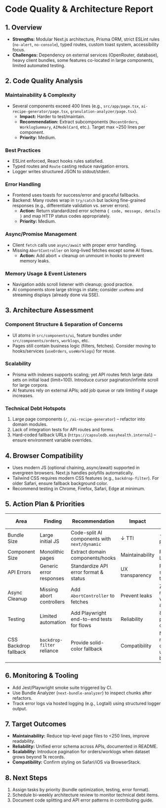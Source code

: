 # Code Quality & Architecture Report

## 1. Overview
- **Strengths:** Modular Next.js architecture, Prisma ORM, strict ESLint rules (`no-alert`, `no-console`), typed routes, custom toast system, accessibility focus.
- **Challenges:** Dependency on external services (OpenRouter, database), heavy client bundles, some features co-located in large components, limited automated testing.

## 2. Code Quality Analysis

### Maintainability & Complexity
- Several components exceed 400 lines (e.g., `src/app/page.tsx`, `ai-recipe-generator/page.tsx`, `granulation-analyzer/page.tsx`).
  - **Impact:** Harder to test/maintain.
  - **Recommendation:** Extract subcomponents (`RecentOrders`, `WorklogSummary`, `AIModelCard`, etc.). Target max ~250 lines per component.
  - **Priority:** Medium.

### Best Practices
- ESLint enforced, React hooks rules satisfied.
- Typed routes and `Route` casting reduce navigation errors.
- Logger writes structured JSON to stdout/stderr.

### Error Handling
- Frontend uses toasts for success/error and graceful fallbacks.
- Backend: Many routes wrap in `try/catch` but lacking fine-grained responses (e.g., differentiate validation vs. server errors).
  - **Action:** Return standardized error schema `{ code, message, details }` and map HTTP status codes appropriately.
  - **Priority:** Medium.

### Async/Promise Management
- Client `fetch` calls use `async/await` with proper error handling.
- Missing `AbortController` on long-lived fetches except some AI flows.
  - **Action:** Add abort + cleanup on unmount in hooks to prevent memory leaks.

### Memory Usage & Event Listeners
- Navigation adds scroll listener with cleanup; good practice.
- AI components store large strings in state; consider `useMemo` and streaming displays (already done via SSE).

## 3. Architecture Assessment

### Component Structure & Separation of Concerns
- UI atoms in `src/components/ui`, feature bundles under `src/components/orders`, `worklogs`, etc.
- Pages still contain business logic (filters, fetches). Consider moving to hooks/services (`useOrders`, `useWorklogs`) for reuse.

### Scalability
- Prisma with indexes supports scaling; yet API routes fetch large data sets on initial load (limit=100). Introduce cursor pagination/infinite scroll for large corpora.
- AI features rely on external APIs; add job queue or rate limiting if usage increases.

### Technical Debt Hotspots
1. Large page components (`/`, `/ai-recipe-generator`) – refactor into domain modules.
2. Lack of integration tests for API routes and forms.
3. Hard-coded fallback URLs (`https://capsuledb.easyhealth.internal`) – ensure environment variable overrides.

## 4. Browser Compatibility
- Uses modern JS (optional chaining, async/await) supported in evergreen browsers. Next.js handles polyfills automatically.
- Tailwind CSS requires modern CSS features (e.g., `backdrop-filter`). For older Safari, ensure fallback background color.
- Recommend testing in Chrome, Firefox, Safari, Edge at minimum.

## 5. Action Plan & Priorities

| Area | Finding | Recommendation | Impact | Expected Metric | Priority |
| --- | --- | --- | --- | --- | --- |
| Bundle Size | Large initial JS | Code-split AI components with `next/dynamic` | ↓ TTI | -15% JS payload | High |
| Component Size | Monolithic pages | Extract domain components/hooks | Maintainability | Reduced LOC per file | Medium |
| API Errors | Generic error responses | Standardize API error format & status | UX transparency | Fewer support tickets | Medium |
| Async Cleanup | Missing abort controllers | Add `AbortController` to fetches | Prevent leaks | Zero memory warning in audits | Medium |
| Testing | Limited automation | Add Playwright end-to-end tests for flows | Reliability | 80% critical path coverage | High |
| CSS Backdrop fallback | `backdrop-filter` reliance | Provide solid-color fallback | Compatibility | No visual regression on unsupported browsers | Low |

## 6. Monitoring & Tooling
- Add Jest/Playwright smoke suite triggered by CI.
- Use Bundle Analyzer (`next-bundle-analyzer`) to inspect chunks after refactors.
- Track error logs via hosted logging (e.g., Logtail) using structured logger output.

## 7. Target Outcomes
- **Maintainability:** Reduce top-level page files to <250 lines, improve readability.
- **Reliability:** Unified error schema across APIs, documented in README.
- **Scalability:** Introduce pagination for orders/worklogs when dataset grows beyond 1k records.
- **Compatibility:** Confirm styling on Safari/iOS via BrowserStack.

## 8. Next Steps
1. Assign tasks by priority (bundle optimization, testing, error format).
2. Schedule bi-weekly architecture review to monitor technical debt items.
3. Document code splitting and API error patterns in contributing guide.

